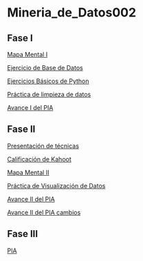 # Mineria_de_Datos002

## Fase I

[Mapa Mental I](https://github.com/robertoduenas/Mineria_de_Datos002/blob/main/MapaMental_1_1797033.pdf)

[Ejercicio de Base de Datos](https://github.com/lizbethaltamirano/MIneria_de_Datos/blob/Mineria_de_Datos/Ej1_BasesDatos_Equipo_2.pdf)

[Ejercicios Básicos de Python](https://github.com/robertoduenas/Mineria_de_Datos002/blob/main/Ej_Python_1797033.ipynb)

[Práctica de limpieza de datos](https://github.com/lizbethaltamirano/MIneria_de_Datos/blob/Mineria_de_Datos/Ej_Limpieza_2.ipynb)

[Avance I del PIA](https://github.com/lizbethaltamirano/MIneria_de_Datos/blob/Mineria_de_Datos/Avance1_PIA_2.ipynb)

## Fase II

[Presentación de técnicas](https://github.com/lizbethaltamirano/MIneria_de_Datos/blob/Mineria_de_Datos/Presentacion_RegresionLineal_2.pdf)

[Calificación de Kahoot](https://github.com/robertoduenas/Mineria_de_Datos002/blob/main/Calificaci%C3%B3n_Regresion-Lineal_Equipo-2.pdf)

[Mapa Mental II](https://github.com/robertoduenas/Mineria_de_Datos002/blob/main/MapaMental_2_1797033.pdf)

[Práctica de Visualización de Datos](https://github.com/robertoduenas/Mineria_de_Datos002/blob/main/Visualizacion_2.ipynb)

[Avance II del PIA](https://github.com/lizbethaltamirano/MIneria_de_Datos/blob/Mineria_de_Datos/AvancePIA_II_002_2.ipynb)

[Avance II del PIA cambios](https://github.com/lizbethaltamirano/MIneria_de_Datos/blob/Mineria_de_Datos/pia%20(2).ipynb)

## Fase III

[PIA](https://github.com/lizbethaltamirano/MIneria_de_Datos/blob/Mineria_de_Datos/Asegurate%20de%20usar%20contrincantes%20apropiados%2C%20ya%20que%20estas%20peleas%20no%20son%20faciles...%20Pokemon%20GO!%20(10).pdf)
